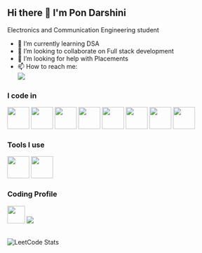## Hi there 👋 I'm Pon Darshini

Electronics and Communication Engineering student

- 🌱 I’m currently learning DSA
- 👯 I’m looking to collaborate on Full stack development
- 🤔 I’m looking for help with Placements 
- 📫 How to reach me:
<br/> [<img src="https://img.shields.io/badge/LinkedIn-0077B5?style=for-the-badge&logo=linkedin&logoColor=white" />](https://www.linkedin.com/in/pon-darshini/)

### I code in
<img height="50" width="50" src="https://img.icons8.com/?size=100&id=Pd2x9GWu9ovX&format=png&color=000000" /> <img height="50" width="50" src="https://img.icons8.com/?size=100&id=asWSSTBrDlTW&format=png&color=000000" /> <img height="50" width="50" src="https://img.icons8.com/?size=100&id=13441&format=png&color=000000" /> <img height="50" width="50" src="https://img.icons8.com/?size=100&id=108784&format=png&color=000000" /> <img height="50" width="50" src="https://img.icons8.com/?size=100&id=v8RpPQUwv0N8&format=png&color=000000" /> <img height="50" width="50" src="https://img.icons8.com/?size=100&id=3BTBsJs5myRy&format=png&color=000000" /> <img height="50" width="50" src="https://img.icons8.com/?size=100&id=UFXRpPFebwa2&format=png&color=000000" /> <img height="50" width="50" src="https://img.icons8.com/?size=100&id=hsPbhkOH4FMe&format=png&color=000000" /> 

### Tools I use
<img height="50" width="50" src="https://img.icons8.com/?size=100&id=20906&format=png&color=000000" /> <img height="50" width="50" src="https://img.icons8.com/?size=100&id=0OQR1FYCuA9f&format=png&color=000000" />
</br>
### Coding Profile
[<img height="40" width="40" src="https://img.icons8.com/?size=100&id=AbQBhN9v62Ob&format=png&color=000000"/>](https://www.geeksforgeeks.org/user/pondarshini/)
[  <img src="https://img.shields.io/badge/-LeetCode-FFA116?style=for-the-badge&logo=LeetCode&logoColor=black"/>](https://leetcode.com/u/pondarshini/)
</br>
</br>

![LeetCode Stats](https://leetcard.jacoblin.cool/pondarshini?theme=dark&font=Marcellus&ext=contest)

